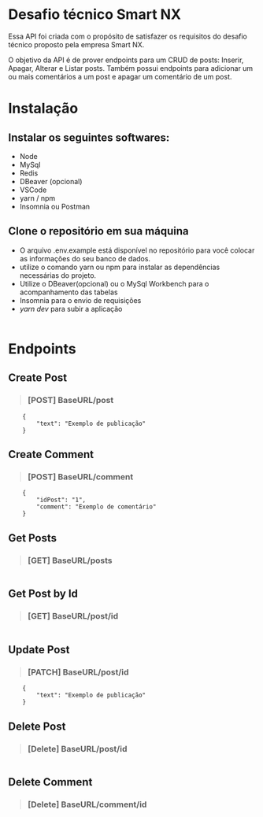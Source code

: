# **Desafio técnico Smart NX**

Essa API foi criada com o propósito de satisfazer os requisitos do desafio técnico proposto pela empresa Smart NX.

O objetivo da API é de prover endpoints para um CRUD de posts: Inserir, Apagar, Alterar e Listar
posts. Também possui endpoints para adicionar um ou mais comentários a um post e apagar um comentário de um post.

# **Instalação**
## Instalar os seguintes softwares:

* Node
* MySql
* Redis
* DBeaver (opcional)
* VSCode
* yarn / npm
* Insomnia ou Postman
## Clone o repositório em sua máquina

* O arquivo .env.example está disponível no repositório para você colocar as informações do seu banco de dados.
* utilize o comando yarn ou npm para instalar as dependências necessárias do projeto.
* Utilize o DBeaver(opcional) ou o MySql Workbench para o acompanhamento das tabelas
* Insomnia para o envio de requisições
* *yarn dev* para subir a aplicação
<br/><br/>
# **Endpoints**

 ## Create Post

> ### [POST] BaseURL/post 
````
	{
		"text": "Exemplo de publicação"
	}
````
## Create Comment
> ### [POST] BaseURL/comment
````
	{
	    "idPost": "1",
	    "comment": "Exemplo de comentário"
    }
````
## Get Posts
> ### [GET] BaseURL/posts
````
````
## Get Post by Id
> ### [GET] BaseURL/post/id
````
````
## Update Post
> ### [PATCH] BaseURL/post/id
````
	{
		"text": "Exemplo de publicação"
    }
````
## Delete Post
> ### [Delete] BaseURL/post/id
````
````
## Delete Comment
> ### [Delete] BaseURL/comment/id
````
````



